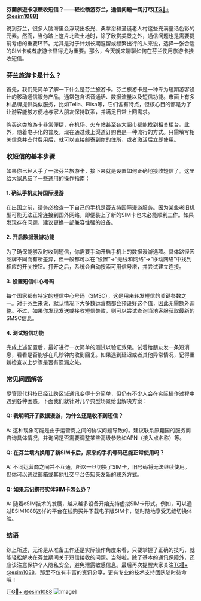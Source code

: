 **芬蘭旅遊卡怎麽收短信？——轻松畅游芬兰，通信问题一网打尽[[TG💪+ @esim1088](https://t.me/s/esim1088)]**

说到芬兰，很多人脑海里会浮现出极光、桑拿浴和圣诞老人村这些充满童话色彩的元素。然而，当你踏上这片北欧土地时，除了欣赏美景之外，通信问题也是需要提前考虑的重要环节。尤其是对于计划长期逗留或频繁出行的人来说，选择一张合适的SIM卡或者旅游卡显得尤为重要。那么，今天就来聊聊如何在芬兰使用旅游卡接收短信。

### 芬兰旅游卡是什么？

首先，我们先简单了解一下什么是芬兰旅游卡。芬兰旅游卡是一种专为短期游客设计的移动通信服务产品，通常包含语音通话、数据流量以及短信功能。市面上有多种品牌提供类似服务，比如Telia、Elisa等，它们各有特点，但核心目的都是为了让游客能够方便地与家人朋友保持联系，并满足日常上网需求。

购买这类旅游卡非常便捷，在机场、火车站甚至各大超市都能找到相关柜台。此外，随着电子化的普及，现在通过线上渠道订购也是一种流行的方式。只需填写相关信息并支付费用后，就可以直接邮寄到你的住所，或者激活后立即使用。

### 收短信的基本步骤

如果你已经入手了一张芬兰旅游卡，接下来就是设置如何正确地接收短信了。这里给大家总结了一些通用的操作指南：

#### 1. 确认手机支持国际漫游
在出国之前，请务必检查一下自己的手机是否支持国际漫游服务。因为某些老旧机型可能无法正常连接到国外网络，即便装上了新的SIM卡也未必能顺利工作。如果发现存在问题，建议更换一部兼容性强的设备。

#### 2. 开启数据漫游功能
为了确保能够及时收到短信，你需要手动开启手机上的数据漫游选项。具体路径因品牌不同而有所差异，但一般都可以在“设置”→“无线和网络”→“移动网络”中找到相应的开关按钮。打开之后，系统会自动搜索可用信号塔，并尝试建立连接。

#### 3. 设置短信中心号码
每个国家都有特定的短信中心号码（SMSC），这是用来转发短信的关键参数之一。对于芬兰来说，默认情况下大多数运营商都会预设好这个值，因此无需额外调整。不过，如果你发现发送或接收短信失败，则可以尝试查询当地客服获取最新的SMSC信息。

#### 4. 测试短信功能
完成上述配置后，最好进行一次简单的测试以验证效果。试着给朋友发一条短消息，看看是否能够在几秒钟内收到回复。如果遇到延迟或者其他异常情况，记得重新检查以上步骤是否有遗漏之处。

### 常见问题解答

尽管现代科技已经让跨区域通讯变得十分简单，但仍有不少人会在实际操作过程中遇到各种困惑。下面我们就针对几个典型场景给出解决方案：

#### Q: 我明明开了数据漫游，为什么还是收不到短信？
A: 这种现象可能是由于运营商之间的协议问题导致的。建议联系原籍国的服务商咨询具体情况，并询问是否需要调整某些高级参数如APN（接入点名称）等。

#### Q: 在芬兰境内换用了新SIM卡后，原来的手机号码还能正常使用吗？
A: 不同运营商之间并不互通，所以一旦切换了SIM卡，旧号码将无法继续使用。但你可以通过邮箱或其他社交平台告知亲友新的联系方式。

#### Q: 如果忘记携带实体SIM卡怎么办？
A: 随着eSIM技术的发展，越来越多设备开始支持虚拟SIM卡形式。例如，可以通过ESIM1088这样的平台在线购买并下载电子版SIM卡，随时随地享受无缝切换体验。

### 结语

综上所述，无论是从准备工作还是实际操作角度来看，只要掌握了正确的技巧，就能轻松解决在芬兰期间关于短信接收的问题。当然啦，除了基本的通讯保障外，还应该注意保护个人隐私安全，避免泄露敏感信息。最后再次提醒大家关注[TG💪+ @esim1088](https://t.me/s/esim1088)，那里不仅有丰富的资讯分享，更有专业的技术支持团队随时待命哦！

[[TG💪+ @esim1088](https://t.me/s/esim1088) ![Image](https://i.postimg.cc/4NQfJmqS/Snipaste-2025-05-13-00-14-12.png)]